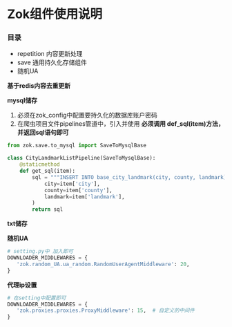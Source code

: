 # Zok组件使用说明

### 目录
- repetition 内容更新处理
- save 通用持久化存储组件
- 随机UA

**基于redis内容去重更新**
    

**mysql储存**
1. 必须在zok_config中配置要持久化的数据库账户密码
2. 在爬虫项目文件pipelines管道中，引入并使用
**必须调用 def_sql(item)方法，并返回sql语句即可**
```python
from zok.save.to_mysql import SaveToMysqlBase

class CityLandmarkListPipeline(SaveToMysqlBase):
    @staticmethod
    def get_sql(item):
        sql = """INSERT INTO base_city_landmark(city, county, landmark) VALUES ("{city}","{county}","{landmark}") """.format(
            city=item['city'],
            county=item['county'],
            landmark=item['landmark'],
        )
        return sql
```
**txt储存**


**随机UA**
```python
# setting.py中 加入即可
DOWNLOADER_MIDDLEWARES = {
   'zok.random_UA.ua_random.RandomUserAgentMiddleware': 20,
}
```

**代理ip设置**
```python
# 在setting中配置即可
DOWNLOADER_MIDDLEWARES = {
   'zok.proxies.proxies.ProxyMiddleware': 15,  # 自定义的中间件
}
```